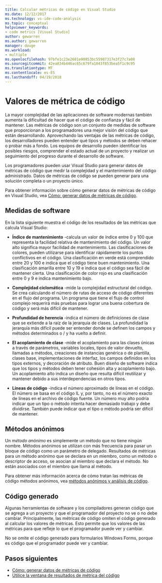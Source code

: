```yaml
---
title: Calcular métricas de código en Visual Studio
ms.date: 12/12/2017
ms.technology: vs-ide-code-analysis
ms.topic: conceptual
helpviewer_keywords:
- code metrics [Visual Studio]
author: gewarren
ms.author: gewarren
manager: douge
ms.workload:
- multiple
ms.openlocfilehash: 97bfe1c23e2681e90853bc55987317e3f27c7a08
ms.sourcegitcommit: 42ea834b446ac65c679fa1043f853bea5f1c9c95
ms.translationtype: MT
ms.contentlocale: es-ES
ms.lasthandoff: 04/19/2018
---
```

# <a name="code-metrics-values"></a>Valores de métrica de código

La mayor complejidad de las aplicaciones de software modernas también aumenta la dificultad de hacer que el código de confianza y fácil de mantener. Las métricas de código son un conjunto de medidas de software que proporcionan a los programadores una mejor visión del código que están desarrollando. Aprovechando las ventajas de las métricas de código, los desarrolladores pueden entender qué tipos y métodos se deben rehacer o probar más a fondo. Los equipos de desarrollo pueden identificar los posibles riesgos, comprender el estado actual de un proyecto y realizar un seguimiento del progreso durante el desarrollo de software.

Los programadores pueden usar Visual Studio para generar datos de métricas de código que medir la complejidad y el mantenimiento del código administrado. Datos de métricas de código se pueden generar para una solución completa o un proyecto único.

Para obtener información sobre cómo generar datos de métricas de código en Visual Studio, vea [Cómo: generar datos de métricas de código](../code-quality/how-to-generate-code-metrics-data.md).

## <a name="software-measurements"></a>Medidas de software

En la lista siguiente muestra el código de los resultados de las métricas que calcula Visual Studio:

- **Índice de mantenimiento** -calcula un valor de índice entre 0 y 100 que representa la facilidad relativa de mantenimiento del código. Un valor alto significa mayor facilidad de mantenimiento. Las clasificaciones de colores, pueden utilizarse para identificar rápidamente los puntos conflictivos en el código. Una clasificación en verde está comprendido entre 20 y 100 e indica que el código tiene buen mantenimiento. Una clasificación amarilla entre 10 y 19 e indica que el código sea fácil de mantener cierta. Una clasificación de color rojo es una clasificación entre 0 y 9 e indica mantenimiento bajo.

- **Complejidad ciclomática** -mide la complejidad estructural del código. Se crea calculando el número de rutas de acceso de código diferentes en el flujo del programa. Un programa que tiene el flujo de control complejo requerirá más pruebas para lograr una buena cobertura de código y será más difícil de mantener.

- **Profundidad de herencia** -indica el número de definiciones de clase que se extiende a la raíz de la jerarquía de clases. La profundidad la jerarquía más difícil puede ser entender donde se definen los campos y métodos determinados o / y ha vuelto a definir.

- **El acoplamiento de clase** -mide el acoplamiento para las clases únicas a través de parámetros, variables locales, tipos de valor devuelto, llamadas a métodos, creaciones de instancias genérica o de plantilla, clases base, implementaciones de interfaz, los campos definidos en los tipos externos, y decoración de atributo. Buen diseño de software indica que los tipos y métodos deben tener cohesión alta y acoplamiento bajo. Un acoplamiento alto indica un diseño que resulta difícil reutilizar y mantener debido a sus interdependencias en otros tipos.

- **Líneas de código** -indica el número aproximado de líneas en el código. El número se basa en el código IL y, por tanto, no es el número exacto de líneas en el archivo de código fuente. Un número muy alto podría indicar que un tipo o método intenta hacer demasiado trabajo y debe dividirse. También puede indicar que el tipo o método podría ser difícil de mantener.

## <a name="anonymous-methods"></a>Métodos anónimos

Un *método anónimo* es simplemente un método que no tiene ningún nombre. Métodos anónimos se utilizan con más frecuencia para pasar un bloque de código como un parámetro de delegado. Resultados de métricas para un método anónimo que se declara en un miembro, como un método o descriptor de acceso, se asocian al miembro que declara el método. No están asociados con el miembro que llama al método.

Para obtener más información acerca de cómo tratan las métricas de código métodos anónimos, vea [métodos anónimos y análisis de código](../code-quality/anonymous-methods-and-code-analysis.md).

## <a name="generated-code"></a>Código generado

Algunas herramientas de software y los compiladores generan código que se agrega a un proyecto y que el programador del proyecto no ve o no debe cambiar. Principalmente, las métricas de código omiten el código generado al calcular los valores de métricas. Esto permite que los valores de las métricas para que refleje lo que el programador puede ver y cambiar.

No se omite el código generado para formularios Windows Forms, porque es código que el programador puede ver y cambiar.

## <a name="next-steps"></a>Pasos siguientes

- [Cómo: generar datos de métricas de código](../code-quality/how-to-generate-code-metrics-data.md)
- [Utilice la ventana de resultados de métrica del código](../code-quality/working-with-code-metrics-data.md)